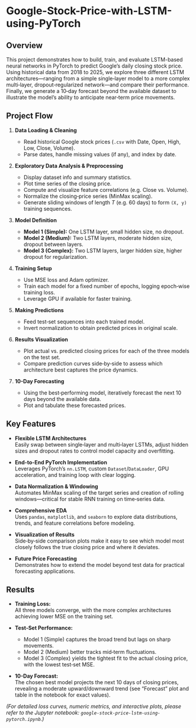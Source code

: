 # Google-Stock-Price-with-LSTM-using-PyTorch


## Overview

This project demonstrates how to build, train, and evaluate LSTM-based neural networks in PyTorch to predict Google’s daily closing stock price. Using historical data from 2018 to 2025, we explore three different LSTM architectures—ranging from a simple single‐layer model to a more complex multi‐layer, dropout‐regularized network—and compare their performance. Finally, we generate a 10‐day forecast beyond the available dataset to illustrate the model’s ability to anticipate near‐term price movements.

## Project Flow

1. **Data Loading & Cleaning**  
   - Read historical Google stock prices (`.csv` with Date, Open, High, Low, Close, Volume).  
   - Parse dates, handle missing values (if any), and index by date.

2. **Exploratory Data Analysis & Preprocessing**  
   - Display dataset info and summary statistics.  
   - Plot time series of the closing price.  
   - Compute and visualize feature correlations (e.g. Close vs. Volume).  
   - Normalize the closing‐price series (MinMax scaling).  
   - Generate sliding windows of length *T* (e.g. 60 days) to form `(X, y)` training sequences.

3. **Model Definition**  
   - **Model 1 (Simple):** One LSTM layer, small hidden size, no dropout.  
   - **Model 2 (Medium):** Two LSTM layers, moderate hidden size, dropout between layers.  
   - **Model 3 (Complex):** Two LSTM layers, larger hidden size, higher dropout for regularization.

4. **Training Setup**  
   - Use MSE loss and Adam optimizer.  
   - Train each model for a fixed number of epochs, logging epoch‐wise training loss.  
   - Leverage GPU if available for faster training.

5. **Making Predictions**  
   - Feed test‐set sequences into each trained model.  
   - Invert normalization to obtain predicted prices in original scale.

6. **Results Visualization**  
   - Plot actual vs. predicted closing prices for each of the three models on the test set.  
   - Compare prediction curves side‐by‐side to assess which architecture best captures the price dynamics.

7. **10-Day Forecasting**  
   - Using the best‐performing model, iteratively forecast the next 10 days beyond the available data.  
   - Plot and tabulate these forecasted prices.

## Key Features

- **Flexible LSTM Architectures**  
  Easily swap between single‐layer and multi‐layer LSTMs, adjust hidden sizes and dropout rates to control model capacity and overfitting.

- **End-to-End PyTorch Implementation**  
  Leverages PyTorch’s `nn.LSTM`, custom `Dataset`/`DataLoader`, GPU acceleration, and training loop with clear logging.

- **Data Normalization & Windowing**  
  Automates MinMax scaling of the target series and creation of rolling windows—critical for stable RNN training on time‐series data.

- **Comprehensive EDA**  
  Uses `pandas`, `matplotlib`, and `seaborn` to explore data distributions, trends, and feature correlations before modeling.

- **Visualization of Results**  
  Side‐by‐side comparison plots make it easy to see which model most closely follows the true closing price and where it deviates.

- **Future Price Forecasting**  
  Demonstrates how to extend the model beyond test data for practical forecasting applications.

## Results

- **Training Loss:**  
  All three models converge, with the more complex architectures achieving lower MSE on the training set.

- **Test‐Set Performance:**  
  - Model 1 (Simple) captures the broad trend but lags on sharp movements.  
  - Model 2 (Medium) better tracks mid‐term fluctuations.  
  - Model 3 (Complex) yields the tightest fit to the actual closing price, with the lowest test‐set MSE.

- **10-Day Forecast:**  
  The chosen best model projects the next 10 days of closing prices, revealing a moderate upward/downward trend (see “Forecast” plot and table in the notebook for exact values).

*(For detailed loss curves, numeric metrics, and interactive plots, please refer to the Jupyter notebook: `google-stock-price-lstm-using-pytorch.ipynb`.)*  
